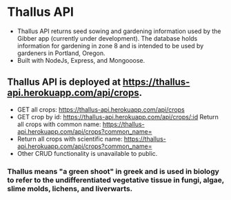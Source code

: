 # Thallus API
* Thallus API returns seed sowing and gardening information used by the Gibber app (currently under development). The database holds information for gardening in zone 8 and is intended to be used by gardeners in Portland, Oregon. 
* Built with NodeJs, Express, and Mongooose. 
## Thallus API is deployed at https://thallus-api.herokuapp.com/api/crops. 
* GET all crops: https://thallus-api.herokuapp.com/api/crops
* GET crop by id: https://thallus-api.herokuapp.com/api/crops/:id
 Return all crops with common name: https://thallus-api.herokuapp.com/api/crops?common_name=<common>
* Return all crops with scientific name: https://thallus-api.herokuapp.com/api/crops?common_name=<scientific name>
* Other CRUD functionality is unavailable to public. 

### Thallus means "a green shoot" in greek and is used in biology to refer to the undifferentiated vegetative tissue in fungi, algae, slime molds, lichens, and liverwarts.
